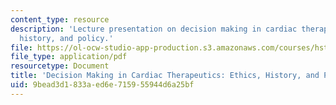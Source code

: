```yaml
---
content_type: resource
description: 'Lecture presentation on decision making in cardiac therapeutics: ethics,
  history, and policy.'
file: https://ol-ocw-studio-app-production.s3.amazonaws.com/courses/hst-934j-introduction-to-global-medicine-bioscience-technologies-disparities-strategies-spring-2010/9bead3d1833aed6e715955944d6a25bf_MITHST_934JS10_lecture2.pdf
file_type: application/pdf
resourcetype: Document
title: 'Decision Making in Cardiac Therapeutics: Ethics, History, and Policy'
uid: 9bead3d1-833a-ed6e-7159-55944d6a25bf
---
```

